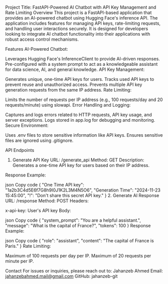 Project Title: FastAPI-Powered AI Chatbot with API Key Management and Rate Limiting
Overview
This project is a FastAPI-based application that provides an AI-powered chatbot using Hugging Face's inference API. The application includes features for managing API keys, rate-limiting requests, and handling user interactions securely. It is designed for developers looking to integrate AI chatbot functionality into their applications with robust access control mechanisms.

Features
AI-Powered Chatbot:

Leverages Hugging Face's InferenceClient to provide AI-driven responses.
Pre-configured with a system prompt to act as a knowledgeable assistant for data science, AI, and general knowledge.
API Key Management:

Generates unique, one-time API keys for users.
Tracks used API keys to prevent reuse and unauthorized access.
Prevents multiple API key generation requests from the same IP address.
Rate Limiting:

Limits the number of requests per IP address (e.g., 100 requests/day and 20 requests/minute) using slowapi.
Error Handling and Logging:

Captures and logs errors related to HTTP requests, API key usage, and server exceptions.
Logs stored in app.log for debugging and monitoring.
Secure Environment:

Uses .env files to store sensitive information like API keys.
Ensures sensitive files are ignored using .gitignore.


API Endpoints
1. Generate API Key
URL: /generate_api
Method: GET
Description: Generates a one-time API key for users based on their IP address.

Response Example:

json
Copy code
{
    "One Time API key": "1a2b3C4d5E6f7G8h9I0J1K2L3M4N5O6",
    "Generation Time": "2024-11-23 15:45:00",
    "!": "Don't share this secret API key."
}
2. Generate AI Response
URL: /response
Method: POST
Headers:

x-api-key: User's API key
Body:

json
Copy code
{
    "system_prompt": "You are a helpful assistant.",
    "message": "What is the capital of France?",
    "tokens": 100
}
Response Example:

json
Copy code
{
    "role": "assistant",
    "content": "The capital of France is Paris."
}
Rate Limiting:

Maximum of 100 requests per day per IP.
Maximum of 20 requests per minute per IP.


Contact
For issues or inquiries, please reach out to:
Jahanzeb Ahmed
Email: jahanzebahmed.mail@gmail.com
GitHub: jahanzeb-git
